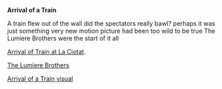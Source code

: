 **Arrival of a Train**

A train flew out of the wall 
did the spectators really bawl?
perhaps it was just something very new 
motion picture had been too wild to be true 
The Lumiere Brothers were the start of it all

[Arrival of Train at La Ciotat](https://www.youtube.com/watch?v=1dgLEDdFddk).

[The Lumiere Brothers](https://en.wikipedia.org/wiki/Auguste_and_Louis_Lumière#/media/File:Fratelli_Lumiere.jpg)

[Arrival of a Train visual](https://upload.wikimedia.org/wikipedia/commons/5/5f/Melies_Arrival_of_a_Train_at_Vincennes_Station.jpg)

